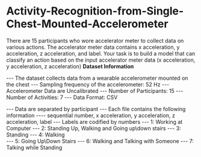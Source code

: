 # Activity-Recognition-from-Single-Chest-Mounted-Accelerometer
There are 15 participants who wore accelerator meter to collect data on various actions. The accelerator meter data contains x acceleration, y acceleration, z acceleration, and label. Your task is to build a model that can classify an action based on the input accelerator meter data (x acceleration, y acceleration, z acceleration)
**Dataset Information**

   --- The dataset collects data from a wearable accelerometer mounted on the chest
   --- Sampling frequency of the accelerometer: 52 Hz
   --- Accelerometer Data are Uncalibrated
   --- Number of Participants: 15
   --- Number of Activities: 7
   --- Data Format: CSV

   --- Data are separated by participant
   --- Each file contains the following information
       ---- sequential number, x acceleration, y acceleration, z acceleration, label 
   --- Labels are codified by numbers
       --- 1: Working at Computer
       --- 2: Standing Up, Walking and Going up\down stairs
       --- 3: Standing
       --- 4: Walking	
       --- 5: Going Up\Down Stairs
       --- 6: Walking and Talking with Someone
       --- 7: Talking while Standing
       

